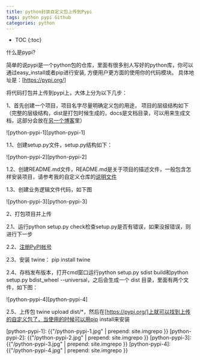 ```yaml
---
title: python封装自定义包上传到Pypi
tags: python pypi Github
categories: python
---
```


* TOC
{:toc}

什么是pypi?

简单的说pypi是一个python包的仓库，里面有很多别人写好的python库，你可以通过easy_install或者pip进行安装, 方便用户更方面的使用你的代码模块。 具体地址是：[https://pypi.org/]

将代码打包并上传到pypi上，大体上分为以下几步：

1、首先创建一个项目，项目名字尽量明确定义包的用途， 项目的层级结构如下（完整的层级结构，dist是打包时候生成的，docs是文档目录，可以用来生成文档，这部分会放在[另一个博客]里）


![python-pypi-1][python-pypi-1]

1.1、创建setup.py文件，setup.py结构如下：

![python-pypi-2][python-pypi-2]

1.2、创建README.md文件，README.md是关于项目的描述文件，一般包含怎样安装项目，请参考我的自定义仓库的[说明文件]


1.3、创建业务逻辑文件代码，如下图

![python-pypi-3][python-pypi-3]


2、打包项目并上传

2.1、运行python setup.py check检查setup.py是否有错误，如果没报错误，则进行下一步

2.2、[注册PyPI帐号]

2.3、安装 twine： pip install twine

2.4、存档发布版本，打开cmd窗口运行python setup.py sdist build和python setup.py bdist_wheel --universal，之后会生成一个 dist 目录，里面有两个文件，如下图：

![python-pypi-4][python-pypi-4]

2.5、上传包 twine upload dist/*，然后在[https://pypi.org/]上就可以找到上传的自定义包了，当使用的时候可以用pip install来安装


[https://pypi.org/]: https://pypi.org/
[另一个博客]: http://baidu.comD
[说明文件]: https://github.com/ThomasGJL/django-github-storage/blob/main/README.md
[注册PyPI帐号]: https://pypi.org/account/register/

[python-pypi-1]: {{"/python-pypi-1.jpg" | prepend: site.imgrepo }}
[python-pypi-2]: {{"/python-pypi-2.jpg" | prepend: site.imgrepo }}
[python-pypi-3]: {{"/python-pypi-3.jpg" | prepend: site.imgrepo }}
[python-pypi-4]: {{"/python-pypi-4.jpg" | prepend: site.imgrepo }}




